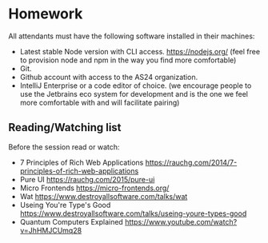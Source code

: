 # Homework

All attendants must have the following software installed in their machines:

- Latest stable Node version with CLI access. https://nodejs.org/ (feel free to provision node and npm in the way you find more comfortable)
- Git.
- Github account with access to the AS24 organization.
- IntelliJ Enterprise or a code editor of choice. (we encourage people to use the Jetbrains eco system for development and is the one we feel more comfortable with and will facilitate pairing)

## Reading/Watching list

Before the session read or watch:

- 7 Principles of Rich Web Applications https://rauchg.com/2014/7-principles-of-rich-web-applications
- Pure UI https://rauchg.com/2015/pure-ui
- Micro Frontends https://micro-frontends.org/
- Wat https://www.destroyallsoftware.com/talks/wat
- Useing You're Type's Good https://www.destroyallsoftware.com/talks/useing-youre-types-good
- Quantum Computers Explained https://www.youtube.com/watch?v=JhHMJCUmq28
